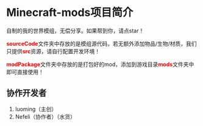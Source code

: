 # Minecraft-mods项目简介
自制的我的世界模组，无偿分享。如果帮到你，请点star！



<span style="color:red">**sourceCode**</span>文件夹中存放的是模组源代码，若无额外添加物品/生物/材质，我们只提供<span style="color:red">**src**</span>资源，请自行配置开发环境！



<span style="color:red">**modPackage**</span>文件夹中存放的是打包好的mod，添加到游戏目录<span style="color:red">**mods**</span>文件夹中即可直接使用！





## 协作开发者

1. luoming（主创）
2. Nefeli（协作者）（水货）
